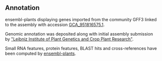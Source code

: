 **Annotation**
----------

ensembl-plants displaying genes imported from the community GFF3 linked to the assembly with accession [GCA\_951816575.1](http://www.ebi.ac.uk/ena/data/view/GCA_951816575.1).

Genomic annotation was deposited along with initial assembly submission by ["Leibniz Institute of Plant Genetics and Crop Plant Research"](https://www.ipk-gatersleben.de/en/).

Small RNA features, protein features, BLAST hits and cross-references have been
computed by [ensembl-plants](https://plants.ensembl.org/info/genome/annotation/index.html).
